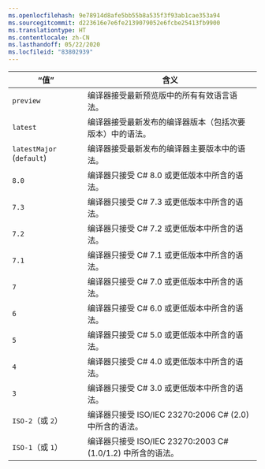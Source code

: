 ```yaml
---
ms.openlocfilehash: 9e78914d8afe5bb55b8a535f3f93ab1cae353a94
ms.sourcegitcommit: d223616e7e6fe2139079052e6fcbe25413fb9900
ms.translationtype: HT
ms.contentlocale: zh-CN
ms.lasthandoff: 05/22/2020
ms.locfileid: "83802939"
---
```

| “值”                     | 含义                                                                                                 |
|---------------------------|---------------------------------------------------------------------------------------------------------|
| `preview`                 | 编译器接受最新预览版中的所有有效语言语法。                         |
| `latest`                  | 编译器接受最新发布的编译器版本（包括次要版本）中的语法。 |
| `latestMajor` (`default`) | 编译器接受最新发布的编译器主要版本中的语法。                     |
| `8.0`                     | 编译器只接受 C# 8.0 或更低版本中所含的语法。                                   |
| `7.3`                     | 编译器只接受 C# 7.3 或更低版本中所含的语法。                                   |
| `7.2`                     | 编译器只接受 C# 7.2 或更低版本中所含的语法。                                   |
| `7.1`                     | 编译器只接受 C# 7.1 或更低版本中所含的语法。                                   |
| `7`                       | 编译器只接受 C# 7.0 或更低版本中所含的语法。                                   |
| `6`                       | 编译器只接受 C# 6.0 或更低版本中所含的语法。                                   |
| `5`                       | 编译器只接受 C# 5.0 或更低版本中所含的语法。                                   |
| `4`                       | 编译器只接受 C# 4.0 或更低版本中所含的语法。                                   |
| `3`                       | 编译器只接受 C# 3.0 或更低版本中所含的语法。                                   |
| `ISO-2`（或 `2`）          | 编译器只接受 ISO/IEC 23270:2006 C# (2.0) 中所含的语法。                       |
| `ISO-1`（或 `1`）          | 编译器只接受 ISO/IEC 23270:2003 C# (1.0/1.2) 中所含的语法。                   |
